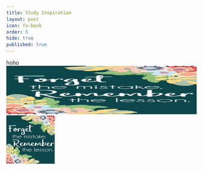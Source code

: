 ```yaml
---
title: Study Inspiration
layout: post
icon: fa-book
order: 5
hide: true
published: true
---
```

<html>
<head>
<style>
img {
  width: 100%;
}
</style>
</head>
<body>
hoho
<img src="assets/images/s1.jpg" alt="HTML5 Icon" width="128" height="128">
<img src="assets/images/s1.jpg" alt="HTML5 Icon" style="width:128px;height:128px;">

</body>
</html>
